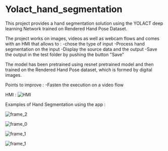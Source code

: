 # Yolact_hand_segmentation
This project provides a hand segmentation solution using the YOLACT deep learning Network trained on Rendered Hand Pose Dataset.

The project works on images, videos as well as webcam flows and comes with an HMI that allows to :
-chose the type of input
-Process hand segmentation on the input
-Display the source data and the output
-Save the output in the test folder by pushing the button "Save"

The model has been pretrained using resnet pretrained model and then trained on the Rendered Hand Pose dataset, which is formed by digital images.

Points to improve : 
-Fasten the execution on a video flow

HMI : 
![HMI](https://user-images.githubusercontent.com/45039238/110509440-6509f080-8102-11eb-834c-d1b85217cb4c.PNG)


Examples of Hand Segmentation using the app : 

![frame_2](https://user-images.githubusercontent.com/45039238/110508861-c54c6280-8101-11eb-9a78-c967ddd40dd4.jpg)

![frame_0](https://user-images.githubusercontent.com/45039238/110509000-ed3bc600-8101-11eb-8f57-90affe262ce9.jpg)

![frame_1](https://user-images.githubusercontent.com/45039238/110508883-cbdada00-8101-11eb-91a1-78f8a1986a25.jpg)

![frame_1](https://user-images.githubusercontent.com/45039238/110508738-9d5cff00-8101-11eb-8659-baef72e705b3.jpg)




